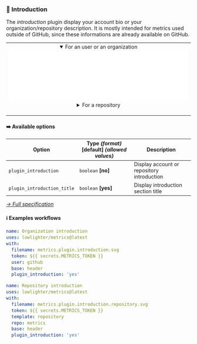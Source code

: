 ### 🙋 Introduction

The *introduction* plugin display your account bio or your organization/repository description.
It is mostly intended for metrics used outside of GitHub, since these informations are already available on GitHub.

<table>
  <td align="center">
    <details open><summary>For an user or an organization</summary>
      <img src="https://github.com/lowlighter/lowlighter/blob/master/metrics.plugin.introduction.svg">
    </details>
    <details><summary>For a repository</summary>
      <img src="https://github.com/lowlighter/lowlighter/blob/master/metrics.plugin.introduction.repository.svg">
    </details>
    <img width="900" height="1" alt="">
  </td>
</table>

#### ➡️ Available options

<!--options-->
| Option | Type *(format)* **[default]** *{allowed values}* | Description |
| ------ | -------------------------------- | ----------- |
| `plugin_introduction` | `boolean` **[no]** | Display account or repository introduction |
| `plugin_introduction_title` | `boolean` **[yes]** | Display introduction section title |


<!--/options-->

*[→ Full specification](metadata.yml)*

#### ℹ️ Examples workflows

<!--examples-->
```yaml
name: Organization introduction
uses: lowlighter/metrics@latest
with:
  filename: metrics.plugin.introduction.svg
  token: ${{ secrets.METRICS_TOKEN }}
  user: github
  base: header
  plugin_introduction: 'yes'

```
```yaml
name: Repository introduction
uses: lowlighter/metrics@latest
with:
  filename: metrics.plugin.introduction.repository.svg
  token: ${{ secrets.METRICS_TOKEN }}
  template: repository
  repo: metrics
  base: header
  plugin_introduction: 'yes'

```
<!--/examples-->
